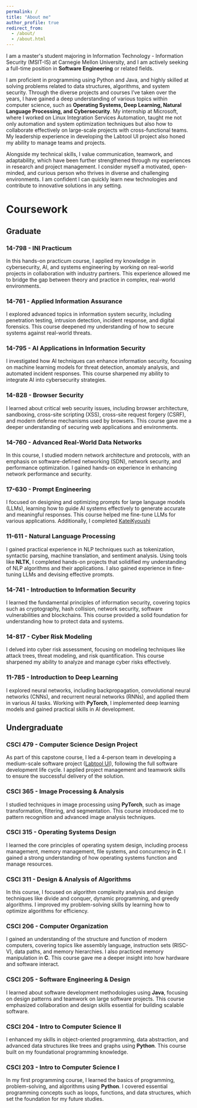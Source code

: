 ```yaml
---
permalink: /
title: "About me"
author_profile: true
redirect_from: 
  - /about/
  - /about.html
---
```


I am a master's student majoring in Information Technology - Information Security (MSIT-IS) at Carnegie Mellon University, and I am actively seeking a full-time position in **Software Engineering** or related fields.

I am proficient in programming using Python and Java, and highly skilled at solving problems related to data structures, algorithms, and system security. Through the diverse projects and courses I’ve taken over the years, I have gained a deep understanding of various topics within computer science, such as **Operating Systems, Deep Learning, Natural Language Processing, and Cybersecurity**. My internship at Microsoft, where I worked on Linux Integration Services Automation, taught me not only automation and system optimization techniques but also how to collaborate effectively on large-scale projects with cross-functional teams. My leadership experience in developing the Labtool UI project also honed my ability to manage teams and projects. 

Alongside my technical skills, I value communication, teamwork, and adaptability, which have been further strengthened through my experiences in research and project management. I consider myself a motivated, open-minded, and curious person who thrives in diverse and challenging environments. I am confident I can quickly learn new technologies and contribute to innovative solutions in any setting.

Coursework
======

## Graduate

### 14-798 - INI Practicum
In this hands-on practicum course, I applied my knowledge in cybersecurity, AI, and systems engineering by working on real-world projects in collaboration with industry partners. This experience allowed me to bridge the gap between theory and practice in complex, real-world environments.

### 14-761 - Applied Information Assurance
I explored advanced topics in information system security, including penetration testing, intrusion detection, incident response, and digital forensics. This course deepened my understanding of how to secure systems against real-world threats.

### 14-795 - AI Applications in Information Security
I investigated how AI techniques can enhance information security, focusing on machine learning models for threat detection, anomaly analysis, and automated incident responses. This course sharpened my ability to integrate AI into cybersecurity strategies.

### 14-828 - Browser Security
I learned about critical web security issues, including browser architecture, sandboxing, cross-site scripting (XSS), cross-site request forgery (CSRF), and modern defense mechanisms used by browsers. This course gave me a deeper understanding of securing web applications and environments.

### 14-760 - Advanced Real-World Data Networks
In this course, I studied modern network architecture and protocols, with an emphasis on software-defined networking (SDN), network security, and performance optimization. I gained hands-on experience in enhancing network performance and security.

### 17-630 - Prompt Engineering
I focused on designing and optimizing prompts for large language models (LLMs), learning how to guide AI systems effectively to generate accurate and meaningful responses. This course helped me fine-tune LLMs for various applications. Additionally, I completed [KateiKyoushi](/projects/)

### 11-611 - Natural Language Processing
I gained practical experience in NLP techniques such as tokenization, syntactic parsing, machine translation, and sentiment analysis. Using tools like **NLTK**, I completed hands-on projects that solidified my understanding of NLP algorithms and their applications. I also gained experience in fine-tuning LLMs and devising effective prompts.

### 14-741 - Introduction to Information Security
I learned the fundamental principles of information security, covering topics such as cryptography, hash collision, network security, software vulnerabilities and blockchains. This course provided a solid foundation for understanding how to protect data and systems.

### 14-817 - Cyber Risk Modeling
I delved into cyber risk assessment, focusing on modeling techniques like attack trees, threat modeling, and risk quantification. This course sharpened my ability to analyze and manage cyber risks effectively.

### 11-785 - Introduction to Deep Learning
I explored neural networks, including backpropagation, convolutional neural networks (CNNs), and recurrent neural networks (RNNs), and applied them in various AI tasks. Working with **PyTorch**, I implemented deep learning models and gained practical skills in AI development.

## Undergraduate

### CSCI 479 - Computer Science Design Project
As part of this capstone course, I led a 4-person team in developing a medium-scale software project ([Labtool UI](/projects/)), following the full software development life cycle. I applied project management and teamwork skills to ensure the successful delivery of the solution.

### CSCI 365 - Image Processing & Analysis
I studied techniques in image processing using **PyTorch**, such as image transformation, filtering, and segmentation. This course introduced me to pattern recognition and advanced image analysis techniques.

### CSCI 315 - Operating Systems Design
I learned the core principles of operating system design, including process management, memory management, file systems, and concurrency in **C**. I gained a strong understanding of how operating systems function and manage resources.

### CSCI 311 - Design & Analysis of Algorithms
In this course, I focused on algorithm complexity analysis and design techniques like divide and conquer, dynamic programming, and greedy algorithms. I improved my problem-solving skills by learning how to optimize algorithms for efficiency.

### CSCI 206 - Computer Organization
I gained an understanding of the structure and function of modern computers, covering topics like assembly language, instruction sets (RISC-V), data paths, and memory hierarchies. I also practiced memory manipulation in **C**. This course gave me a deeper insight into how hardware and software interact.

### CSCI 205 - Software Engineering & Design
I learned about software development methodologies using **Java**, focusing on design patterns and teamwork on large software projects. This course emphasized collaboration and design skills essential for building scalable software.

### CSCI 204 - Intro to Computer Science II
I enhanced my skills in object-oriented programming, data abstraction, and advanced data structures like trees and graphs using **Python**. This course built on my foundational programming knowledge.

### CSCI 203 - Intro to Computer Science I
In my first programming course, I learned the basics of programming, problem-solving, and algorithms using **Python**. I covered essential programming concepts such as loops, functions, and data structures, which set the foundation for my future studies.
